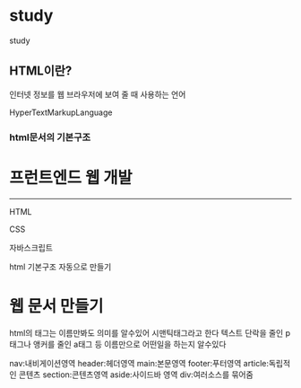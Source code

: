 # study
study


## HTML이란?

인터넷 정보를 웹 브라우저에 보여 줄 때 사용하는 언어

HyperTextMarkupLanguage


### html문서의 기본구조

<!DOCTYPE html>
<html lang="ko">
<head>
<meta charset="UTF-8">
<title>HTML 기본문서</title>
</head>
<body>

<h1>프런트엔드 웹 개발</h1>
<hr>
<p>HTML</p>
<p>CSS</p>
<p>자바스크립트</p>
</body>
</html>

html 기본구조 자동으로 만들기

<!DOCTYPE html>
<html lang="ko">
<head>
    <meta charset="UTF-8">
    <meta http-equiv="X-UA-Compatible" content="IE=edge">
    <title>첫번째 웹 문서 연습</title>
</head>
<body>
    <h1>웹 문서 만들기</h1>
</body>
</html>


html의 태그는 이름만봐도 의미를 알수있어 시맨틱태그라고 한다 
텍스트 단락을 줄인 p태그나 앵커를 줄인 a태그 등 이름만으로 어떤일을 하는지 알수있다


nav:내비게이션영역
header:헤더영역
main:본문영역
footer:푸터영역
article:독립적인 콘텐츠
section:콘텐츠영역
aside:사이드바 영역
div:여러소스를 묶어줌


